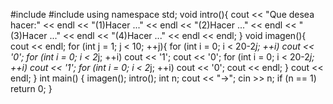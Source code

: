 #include <iostream>
#include <cmath>
using namespace std;
 void intro(){
    cout << "Que desea hacer:" << endl << "(1)Hacer ..." << endl << "(2)Hacer ..." <<  endl << "(3)Hacer ..." << endl << "(4)Hacer ..." << endl << endl;
}
 void imagen(){
    cout << endl;
    for (int j = 1; j < 10; ++j){
        for (int i = 0; i < 20-2*j; ++i)
            cout << '0';
        for (int i = 0; i < 2*j; ++i)
            cout << '1';
        cout << '0';
        for (int i = 0; i < 20-2*j; ++i)
            cout << '1';
        for (int i = 0; i < 2*j; ++i)
            cout << '0';
        cout << endl;
    }
    cout << endl;
}
 int main()
{
    imagen();
    intro();
    int n;
    cout << "->";
    cin >> n;
    if (n == 1)
    return 0;
}
